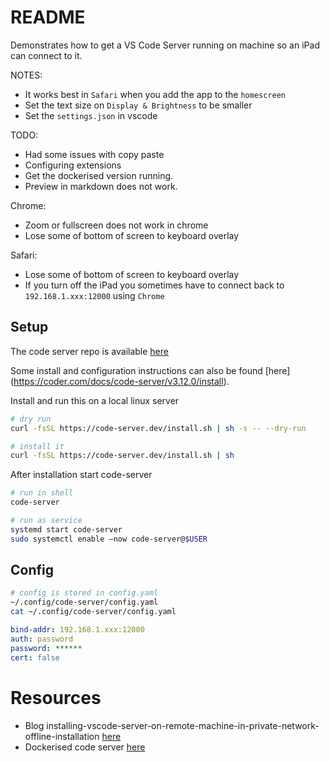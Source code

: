 # README
Demonstrates how to get a VS Code Server running on machine so an iPad can connect to it. 

NOTES:
* It works best in `Safari` when you add the app to the `homescreen`
* Set the text size on `Display & Brightness` to be smaller
* Set the `settings.json` in vscode


TODO:
* Had some issues with copy paste
* Configuring extensions 
* Get the dockerised version running.
* Preview in markdown does not work.

Chrome:
* Zoom or fullscreen does not work in chrome
* Lose some of bottom of screen to keyboard overlay

Safari:
* Lose some of bottom of screen to keyboard overlay
* If you turn off the iPad you sometimes have to connect back to `192.168.1.xxx:12000` using `Chrome`

## Setup
The code server repo is available [here](https://github.com/cdr/code-server)  

Some install and configuration instructions can also be found [here] (https://coder.com/docs/code-server/v3.12.0/install). 

Install and run this on a local linux server
```sh
# dry run
curl -fsSL https://code-server.dev/install.sh | sh -s -- --dry-run

# install it
curl -fsSL https://code-server.dev/install.sh | sh
```

After installation start code-server
```sh
# run in shell 
code-server

# run as service
systemd start code-server
sudo systemctl enable —now code-server@$USER
```

## Config
```sh
# config is stored in config.yaml
~/.config/code-server/config.yaml
cat ~/.config/code-server/config.yaml                                               
```

```yaml 
bind-addr: 192.168.1.xxx:12000
auth: password
password: ******
cert: false
```

# Resources
* Blog installing-vscode-server-on-remote-machine-in-private-network-offline-installation [here](https://medium.com/@debugger24/installing-vscode-server-on-remote-machine-in-private-network-offline-installation-16e51847e275)
* Dockerised code server [here](https://github.com/linuxserver/docker-code-server)

 





